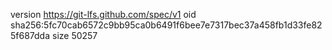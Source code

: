 version https://git-lfs.github.com/spec/v1
oid sha256:5fc70cab6572c9bb95ca0b6491f6bee7e7317bec37a458fb1d33fe825f687dda
size 50257
